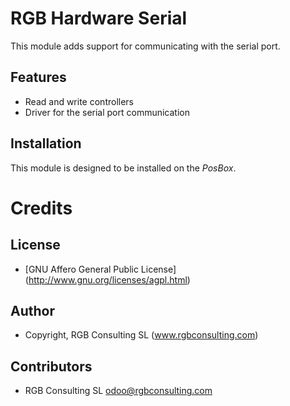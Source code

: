 RGB Hardware Serial
===================

This module adds support for communicating with the serial port.

Features
--------

* Read and write controllers
* Driver for the serial port communication

Installation
------------

This module is designed to be installed on the *PosBox*.

Credits
=======

License
-------

* [GNU Affero General Public License] (http://www.gnu.org/licenses/agpl.html)

Author
------

* Copyright, RGB Consulting SL (www.rgbconsulting.com)

Contributors
------------

* RGB Consulting SL <odoo@rgbconsulting.com>
